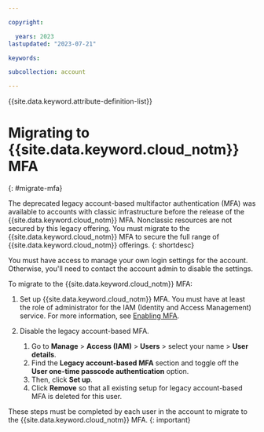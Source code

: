 ```yaml
---

copyright:

  years: 2023
lastupdated: "2023-07-21"

keywords: 

subcollection: account

---
```


{{site.data.keyword.attribute-definition-list}}

# Migrating to {{site.data.keyword.cloud_notm}} MFA
{: #migrate-mfa}

The deprecated legacy account-based multifactor authentication (MFA) was available to accounts with classic infrastructure before the release of the {{site.data.keyword.cloud_notm}} MFA. Nonclassic resources are not secured by this legacy offering. You must migrate to the {{site.data.keyword.cloud_notm}} MFA to secure the full range of {{site.data.keyword.cloud_notm}} offerings.
{: shortdesc}

You must have access to manage your own login settings for the account. Otherwise, you'll need to contact the account admin to disable the settings.

To migrate to the {{site.data.keyword.cloud_notm}} MFA:

1. Set up {{site.data.keyword.cloud_notm}} MFA. You must have at least the role of administrator for the IAM (Identity and Access Management) service. For more information, see [Enabling MFA](/docs/account?topic=account-enablemfa#enabling).
2. Disable the legacy account-based MFA.

   1. Go to **Manage** > **Access (IAM)** > **Users** > select your name > **User details**.
   1. Find the **Legacy account-based MFA** section and toggle off the **User one-time passcode authentication** option.
   1. Then, click **Set up**.
   1. Click **Remove** so that all existing setup for legacy account-based MFA is deleted for this user.

These steps must be completed by each user in the account to migrate to the {{site.data.keyword.cloud_notm}} MFA.
{: important}

